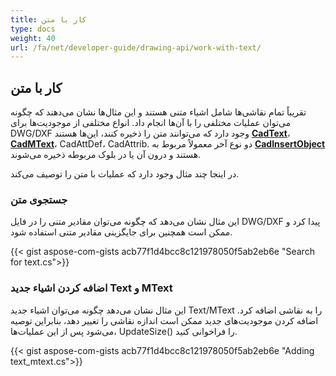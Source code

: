 ```yaml
---
title: کار با متن
type: docs
weight: 40
url: /fa/net/developer-guide/drawing-api/work-with-text/
---
```


## **کار با متن**

تقریباً تمام نقاشی‌ها شامل اشیاء متنی هستند و این مثال‌ها نشان می‌دهند که چگونه می‌توان عملیات مختلفی را با آن‌ها انجام داد. 
انواع مختلفی از موجودیت‌ها برای DWG/DXF وجود دارد که می‌توانند متن را ذخیره کنند، این‌ها هستند [**CadText**](https://reference.aspose.com/cad/net/aspose.cad.fileformats.cad.cadobjects/cadtext/)، 
[**CadMText**](https://reference.aspose.com/cad/net/aspose.cad.fileformats.cad.cadobjects/cadmtext/)،
CadAttDef، CadAttrib. دو نوع آخر معمولاً مربوط به 
[**CadInsertObject**](https://reference.aspose.com/cad/net/aspose.cad.fileformats.cad.cadobjects/cadinsertobject/)
هستند و درون آن یا در بلوک مربوطه ذخیره می‌شوند.

در اینجا چند مثال وجود دارد که عملیات با متن را توصیف می‌کند.

### **جستجوی متن**

این مثال نشان می‌دهد که چگونه می‌توان مقادیر متنی را در فایل DWG/DXF پیدا کرد و ممکن است همچنین برای جایگزینی مقادیر متنی استفاده شود.

{{< gist aspose-com-gists acb77f1d4bcc8c121978050f5ab2eb6e "Search for text.cs">}}

### **اضافه کردن اشیاء جدید Text و MText**

این مثال نشان می‌دهد چگونه می‌توان اشیاء جدید Text/MText را به نقاشی اضافه کرد. اضافه کردن موجودیت‌های جدید ممکن است اندازه نقاشی را تغییر دهد، بنابراین توصیه می‌شود 
پس از این عملیات‌ها، UpdateSize() را فراخوانی کنید.

{{< gist aspose-com-gists acb77f1d4bcc8c121978050f5ab2eb6e "Adding text_mtext.cs">}}
